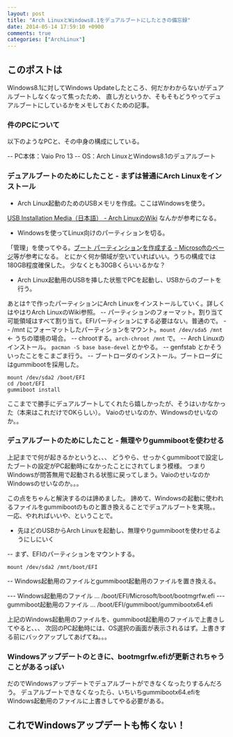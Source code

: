 ```yaml
---
layout: post
title: "Arch LinuxとWindows8.1をデュアルブートにしたときの備忘録"
date: 2014-05-14 17:59:10 +0900
comments: true
categories: ["ArchLinux"]
---
```


## このポストは

Windows8.1に対してWindows Updateしたところ、何だかわからないがデュアルブートしなくなって焦ったため、
直し方というか、そもそもどうやってデュアルブートにしているかをメモしておくための記事。

### 件のPCについて

以下のようなPCと、その中身の構成にしている。

-- PC本体：Vaio Pro 13
-- OS：Arch LinuxとWindows8.1のデュアルブート

### デュアルブートのためにしたこと - まずは普通にArch Linuxをインストール

* Arch Linux起動のためのUSBメモリを作成。ここはWindowsを使う。

[USB Installation Media（日本語） - Arch LinuxのWiki](https://wiki.archlinux.org/index.php/USB_Installation_Media_(%E6%97%A5%E6%9C%AC%E8%AA%9E)) なんかが参考になる。

* Windowsを使ってLinux向けのパーティションを切る。

「管理」を使ってやる。[ブート パーティンションを作成する - Microsoftのページ](http://windows.microsoft.com/ja-jp/windows/create-boot-partition#1TC=windows-7)等が参考になる。
とにかく何か領域が空いていればいい。うちの構成では180GB程度確保した。
少なくとも30GBくらいいるかな？

* Arch Linux起動用のUSBを挿した状態でPCを起動し、USBからのブートを行う。

あとは↑で作ったパーティションにArch Linuxをインストールしていく。詳しくはやはりArch LinuxのWiki参照。
-- パーティションのフォーマット。割り当て可能領域はすべて割り当て。EFIパーティションにする必要はない。普通ので。
-- /mnt にフォーマットしたパーティションをマウント。`mount /dev/sda5 /mnt` ← うちの環境の場合。
-- chrootする。`arch-chroot /mnt` で。 
-- Arch Linuxのインストール。 `pacman -S base base-devel` とかやる。
-- genfstab とかそういったことをこまごま行う。
-- ブートローダのインストール。ブートローダにはgummibootを採用した。

```
mount /dev/sda2 /boot/EFI
cd /boot/EFI
gummiboot install
```

ここまでで勝手にデュアルブートしてくれたら嬉しかったが、そうはいかなかった（本来はこれだけでOKらしい）。
Vaioのせいなのか、Windowsのせいなのか。。

### デュアルブートのためにしたこと - 無理やりgummibootを使わせる

上記までで何が起きるかというと、、、
どうやら、せっかくgummibootで設定したブートの設定がPC起動時になかったことにされてしまう模様。
つまりWindowsが問答無用で起動される状態に戻ってしまう。VaioのせいなのかWindowsのせいなのか。。。

この点をちゃんと解決するのは諦めました。
諦めて、Windowsの起動に使われるファイルをgummibootのものと置き換えることでデュアルブートを実現。。
一応、やれればいいや、ということで。

* 先ほどのUSBからArch Linuxを起動し、無理やりgummibootを使わせるようにしにいく

-- まず、EFIのパーティションをマウントする。

```
mount /dev/sda2 /mnt/boot/EFI
```

-- Windows起動用のファイルとgummiboot起動用のファイルを置き換える。

--- Windows起動用のファイル ... /boot/EFI/Microsoft/boot/bootmgrfw.efi
--- gummiboot起動用のファイル ... /boot/EFI/gummiboot/gummibootx64.efi

上記のWindows起動用のファイルを、gummiboot起動用のファイルで上書きしてやると、、、
次回のPC起動時には、OS選択の画面が表示されるはず。上書きする前にバックアップしてあげてね。。。

### Windowsアップデートのときに、bootmgrfw.efiが更新されちゃうことがあるっぽい

だのでWindowsアップデートでデュアルブートができなくなったりするんだろう。
デュアルブートできなくなったら、いちいちgummibootx64.efiをWindows起動用のファイルに上書きしてやる必要がある。

## これでWindowsアップデートも怖くない！
